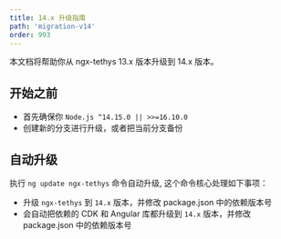 ```yaml
---
title: 14.x 升级指南
path: 'migration-v14'
order: 993
---
```


<alert>本文档将帮助你从 ngx-tethys 13.x 版本升级到 14.x 版本。</alert>

## 开始之前

- 首先确保你 `Node.js ^14.15.0 || >>=16.10.0`
- 创建新的分支进行升级，或者把当前分支备份

## 自动升级
执行 `ng update ngx-tethys` 命令自动升级, 这个命令核心处理如下事项：
- 升级 `ngx-tethys` 到 `14.x` 版本，并修改 package.json 中的依赖版本号
- 会自动把依赖的 CDK 和 Angular 库都升级到 `14.x` 版本，并修改 package.json 中的依赖版本号
